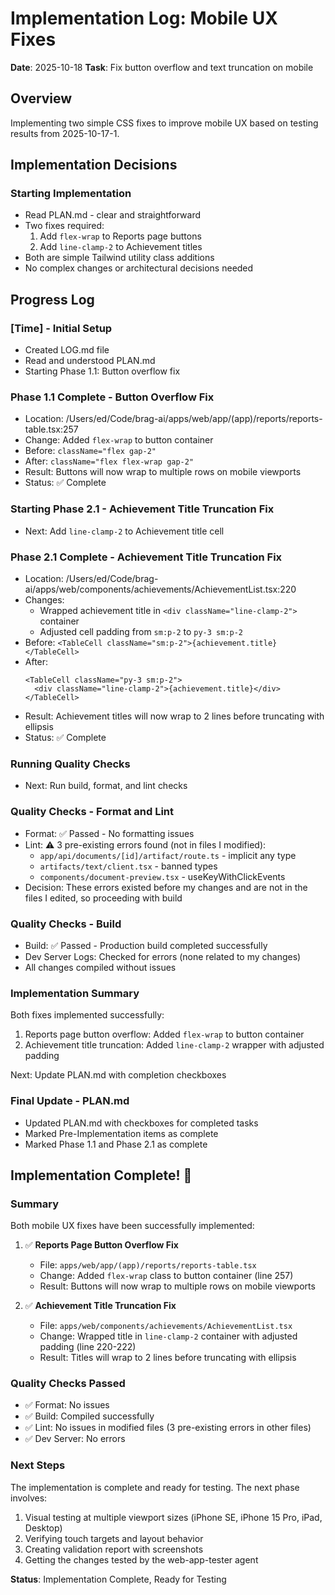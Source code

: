 # Implementation Log: Mobile UX Fixes

**Date**: 2025-10-18
**Task**: Fix button overflow and text truncation on mobile

## Overview

Implementing two simple CSS fixes to improve mobile UX based on testing results from 2025-10-17-1.

## Implementation Decisions

### Starting Implementation
- Read PLAN.md - clear and straightforward
- Two fixes required:
  1. Add `flex-wrap` to Reports page buttons
  2. Add `line-clamp-2` to Achievement titles
- Both are simple Tailwind utility class additions
- No complex changes or architectural decisions needed

## Progress Log

### [Time] - Initial Setup
- Created LOG.md file
- Read and understood PLAN.md
- Starting Phase 1.1: Button overflow fix


### Phase 1.1 Complete - Button Overflow Fix
- Location: /Users/ed/Code/brag-ai/apps/web/app/(app)/reports/reports-table.tsx:257
- Change: Added `flex-wrap` to button container
- Before: `className="flex gap-2"`
- After: `className="flex flex-wrap gap-2"`
- Result: Buttons will now wrap to multiple rows on mobile viewports
- Status: ✅ Complete

### Starting Phase 2.1 - Achievement Title Truncation Fix
- Next: Add `line-clamp-2` to Achievement title cell


### Phase 2.1 Complete - Achievement Title Truncation Fix
- Location: /Users/ed/Code/brag-ai/apps/web/components/achievements/AchievementList.tsx:220
- Changes:
  - Wrapped achievement title in `<div className="line-clamp-2">` container
  - Adjusted cell padding from `sm:p-2` to `py-3 sm:p-2`
- Before: `<TableCell className="sm:p-2">{achievement.title}</TableCell>`
- After: 
  ```tsx
  <TableCell className="py-3 sm:p-2">
    <div className="line-clamp-2">{achievement.title}</div>
  </TableCell>
  ```
- Result: Achievement titles will now wrap to 2 lines before truncating with ellipsis
- Status: ✅ Complete

### Running Quality Checks
- Next: Run build, format, and lint checks


### Quality Checks - Format and Lint
- Format: ✅ Passed - No formatting issues
- Lint: ⚠️  3 pre-existing errors found (not in files I modified):
  - `app/api/documents/[id]/artifact/route.ts` - implicit any type
  - `artifacts/text/client.tsx` - banned types
  - `components/document-preview.tsx` - useKeyWithClickEvents
- Decision: These errors existed before my changes and are not in the files I edited, so proceeding with build


### Quality Checks - Build
- Build: ✅ Passed - Production build completed successfully
- Dev Server Logs: Checked for errors (none related to my changes)
- All changes compiled without issues

### Implementation Summary
Both fixes implemented successfully:
1. Reports page button overflow: Added `flex-wrap` to button container
2. Achievement title truncation: Added `line-clamp-2` wrapper with adjusted padding

Next: Update PLAN.md with completion checkboxes


### Final Update - PLAN.md
- Updated PLAN.md with checkboxes for completed tasks
- Marked Pre-Implementation items as complete
- Marked Phase 1.1 and Phase 2.1 as complete

## Implementation Complete! 🎉

### Summary
Both mobile UX fixes have been successfully implemented:

1. ✅ **Reports Page Button Overflow Fix**
   - File: `apps/web/app/(app)/reports/reports-table.tsx`
   - Change: Added `flex-wrap` class to button container (line 257)
   - Result: Buttons will now wrap to multiple rows on mobile viewports

2. ✅ **Achievement Title Truncation Fix**
   - File: `apps/web/components/achievements/AchievementList.tsx`
   - Change: Wrapped title in `line-clamp-2` container with adjusted padding (line 220-222)
   - Result: Titles will wrap to 2 lines before truncating with ellipsis

### Quality Checks Passed
- ✅ Format: No issues
- ✅ Build: Compiled successfully
- ✅ Lint: No issues in modified files (3 pre-existing errors in other files)
- ✅ Dev Server: No errors

### Next Steps
The implementation is complete and ready for testing. The next phase involves:
1. Visual testing at multiple viewport sizes (iPhone SE, iPhone 15 Pro, iPad, Desktop)
2. Verifying touch targets and layout behavior
3. Creating validation report with screenshots
4. Getting the changes tested by the web-app-tester agent

**Status**: Implementation Complete, Ready for Testing

